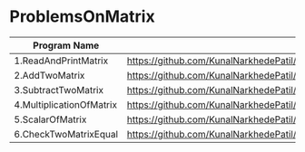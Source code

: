 # ProblemsOnMatrix

| Program Name             | Link Of Souce code                                                                   |
| ----------------- | ------------------------------------------------------------------ |
1.ReadAndPrintMatrix   |https://github.com/KunalNarkhedePatil/LogicBuilding/blob/main/ProblemsOnArrays/ReadAndPrintArray.cpp
2.AddTwoMatrix   |https://github.com/KunalNarkhedePatil/LogicBuilding/blob/main/ProblemsOnArrays/PrintAllNegative.cpp
3.SubtractTwoMatrix   |https://github.com/KunalNarkhedePatil/LogicBuilding/blob/main/ProblemsOnArrays/SumOfArrayElements.cpp
4.MultiplicationOfMatrix   |https://github.com/KunalNarkhedePatil/LogicBuilding/blob/main/ProblemsOnArrays/MaximumInArray.cpp
5.ScalarOfMatrix   |https://github.com/KunalNarkhedePatil/LogicBuilding/blob/main/ProblemsOnArrays/MinimumInArray.cpp
6.CheckTwoMatrixEqual   |https://github.com/KunalNarkhedePatil/LogicBuilding/blob/main/ProblemsOnArrays/SecondLargestElement.cp
